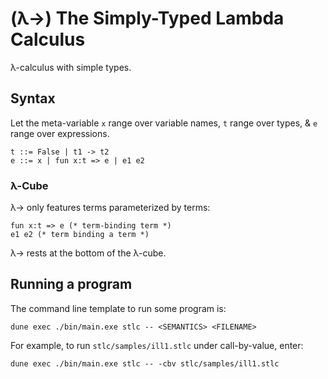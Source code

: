 # (λ→) The Simply-Typed Lambda Calculus

λ-calculus with simple types.

## Syntax

Let the meta-variable `x` range over variable names,
`t` range over types,
& `e` range over expressions.

```
t ::= False | t1 -> t2
e ::= x | fun x:t => e | e1 e2
```

### λ-Cube

λ→ only features terms parameterized by terms:
```
fun x:t => e (* term-binding term *)
e1 e2 (* term binding a term *)
```
λ→ rests at the bottom of the λ-cube.

## Running a program

The command line template to run some program is:
```
dune exec ./bin/main.exe stlc -- <SEMANTICS> <FILENAME>
```

For example, to run `stlc/samples/ill1.stlc` under call-by-value, enter:
```
dune exec ./bin/main.exe stlc -- -cbv stlc/samples/ill1.stlc
```
